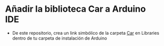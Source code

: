 # Añadir la biblioteca Car a Arduino IDE

- De este repositorio, crea un link simbólico de la carpeta [Car](Car) en Libraries dentro de tu carpeta de instalación de Arduino